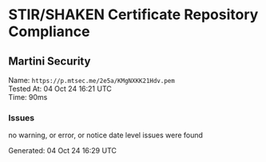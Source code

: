 # STIR/SHAKEN Certificate Repository Compliance

## Martini Security

Name: `https://p.mtsec.me/2e5a/KMgNXKK21Hdv.pem`\
Tested At: 04 Oct 24 16:21 UTC\
Time: 90ms

### Issues

no warning, or error, or notice date level issues were found

Generated: 04 Oct 24 16:29 UTC